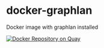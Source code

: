 # docker-graphlan
Docker image with graphlan installed

[![Docker Repository on Quay](https://quay.io/repository/hdc-workflows/graphlan/status "Docker Repository on Quay")](https://quay.io/repository/hdc-workflows/graphlan)
